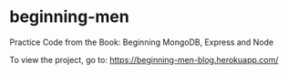 # beginning-men
Practice Code from the Book: Beginning MongoDB, Express and Node

To view the project, go to: https://beginning-men-blog.herokuapp.com/
